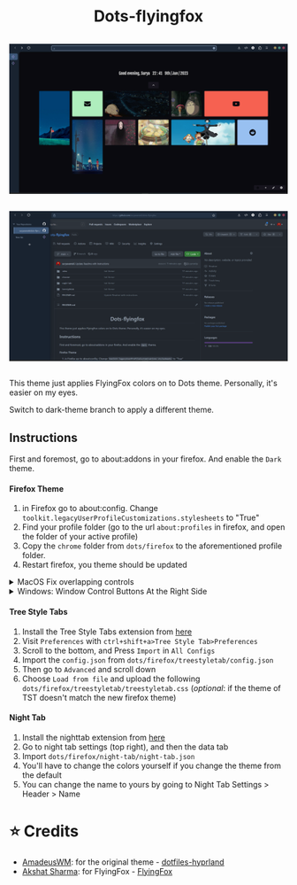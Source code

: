 <div align="center">

# Dots-flyingfox

</div>
<div style="display: flex; flex-direction: column;" >
 <div>

![img.png](assets/image-1.png)
</div>
<div>

![img.png](assets/image-2.png)

</div>
</div>

This theme just applies FlyingFox colors on to Dots theme. Personally, it's easier on my eyes.

Switch to dark-theme branch to apply a different theme.

## Instructions

First and foremost, go to about:addons in your firefox. And enable the `Dark` theme.
#### Firefox Theme
1. in Firefox go to about:config. Change `toolkit.legacyUserProfileCustomizations.stylesheets` to "True"
2. Find your profile folder (go to the url `about:profiles` in firefox, and open the folder of your active profile)
3. Copy the `chrome` folder from `dots/firefox` to the aforementioned profile folder.
4. Restart firefox, you theme should be updated

<details>
<summary>
MacOS Fix overlapping controls
</summary>

1. Open this file in your editor: `dotfiles-hyprland/dots/firefox/chrome/window-controls/wc-without-tabline.css`
2. Uncomment the following: (in `:root:not([inFullscreen]) toolbar#nav-bar`
```css
margin-left: calc(
        var(--wc-right-space) * 2 + 60px
    ) !important; 
```
3. Comment in this line:
```css
margin-left: 0px;
```
4. Your file should look like this
```css
@import "window-controls.css";

:root:not([inFullscreen]) toolbar#nav-bar {
    z-index: 1 !important;
    position: relative !important;
    /* shift toolbar to the right based on initial width */
    margin-left: calc(
        var(--wc-right-space) * 2 + 60px
    ) !important; 
    /* margin-left: 0px; */
}

#TabsToolbar .toolbar-items {
    display: none !important;
}

.titlebar-buttonbox {
    flex-direction: row-reverse;
}

#TabsToolbar.browser-toolbar {
    display: inline-block !important;
    position: absolute;
    top: var(--wc-vertical-shift) !important;
    left: var(--wc-left-space) !important;
}
```
</details>

<details>
<summary>
Windows: Window Control Buttons At the Right Side
</summary>

The solution is to replace this line: (in `chrome/config.css`)
```css
@import "window-controls/wc-without-tabline.css";
```
with the following:
```css
@import "window-controls/wc-without-tabline-r.css";
```
Afterwards your buttons should be visible.
</details>

#### Tree Style Tabs
1. Install the Tree Style Tabs extension from [here](https://addons.mozilla.org/en-US/firefox/addon/tree-style-tab/)
2. Visit `Preferences` with `ctrl+shift+a>Tree Style Tab>Preferences`
3. Scroll to the bottom, and Press `Import` in `All Configs`
4. Import the `config.json` from `dots/firefox/treestyletab/config.json`
5. Then go to `Advanced` and scroll down
6. Choose `Load from file` and upload the following `dots/firefox/treestyletab/treestyletab.css` (*optional*: if the theme of TST doesn't match the new firefox theme)

#### Night Tab
1. Install the nighttab extension from [here](https://addons.mozilla.org/en-US/firefox/addon/nighttab/)
2. Go to night tab settings (top right), and then the data tab
3. Import `dots/firefox/night-tab/night-tab.json`
4. You'll have to change the colors yourself if you change the theme from the default
5. You can change the name to yours by going to Night Tab Settings > Header > Name
# ⭐ Credits

- [AmadeusWM](https://github.com/AmadeusWM): for the original theme - [dotfiles-hyprland](https://github.com/AmadeusWM/dotfiles-hyprland)
- [Akshat Sharma](https://github.com/akshat46): for FlyingFox - [FlyingFox](https://github.com/akshat46/FlyingFox)